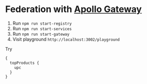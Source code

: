 # Federation with [Apollo Gateway](https://github.com/apollographql/federation)

1. Run `npm run start-registry`
2. Run `npm run start-services`
3. Run `npm run start-gateway`
4. Visit playground `http://localhost:3002/playground`

Try

```graphql
{
  topProducts {
    upc
  }
}
```
